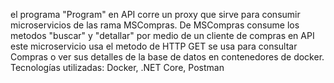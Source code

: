 el programa "Program" en API corre un proxy que sirve para consumir microservicios de las rama MSCompras.
De MSCompras consume los metodos "buscar" y "detallar" por medio de un cliente de compras en API
este microservicio  usa el metodo de HTTP GET se usa para consultar Compras o ver sus detalles de la base de datos en contenedores de docker.
Tecnologías utilizadas: Docker, .NET Core, Postman
